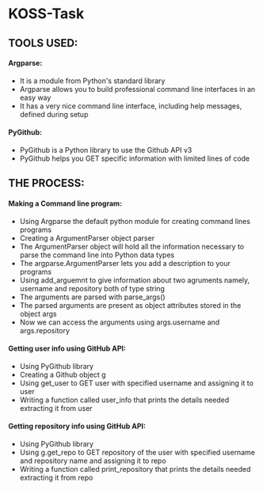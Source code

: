 # KOSS-Task

## TOOLS USED:


#### Argparse:

- It is a module from Python's standard library
- Argparse allows you to build professional command line interfaces in an easy way
- It has a very nice command line interface, including help messages, defined during setup 

#### PyGithub:

- PyGithub is a Python library to use the Github API v3
- PyGithub helps you GET specific information with limited lines of code

## THE PROCESS:

#### Making a Command line program:

- Using Argparse the default python module  for creating command lines programs
- Creating a ArgumentParser object parser
- The ArgumentParser object will hold all the information necessary to parse the command line into Python data types
- The argparse.ArgumentParser lets you add a description to your programs
- Using add_arguemnt to give information about two agruments namely, username and repository both of type string
- The arguments are parsed with parse_args()
- The parsed arguments are present as object attributes stored in the object args
- Now we can access the arguments using args.username and args.repository

#### Getting user info using GitHub API:

- Using PyGithub library
- Creating a Github object g
- Using get_user to GET user with specified username and assigning it to user
- Writing a function called user_info that prints the details needed extracting it from user

#### Getting repository info using GitHub API:

- Using PyGithub library
- Using g.get_repo to GET repository of the user with specified username and repository name and assigning it to repo
- Writing a function called print_repository that prints the details needed extracting it from repo
